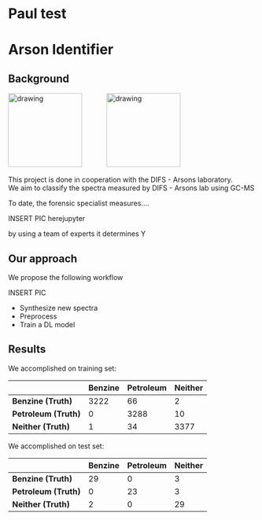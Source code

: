 # Paul test 
# Arson Identifier

## Background
<p>
  <img src="https://www.gov.il/BlobFolder/office/israel_police/he/israel_police.png" alt="drawing" width="150"/>
&emsp;&emsp;&emsp;
<img src="https://upload.wikimedia.org/wikipedia/en/8/84/Bar_Ilan_seal.svg" alt="drawing" width="150"/>
</p>

This project is done in cooperation with the DIFS - Arsons laboratory.\
We aim to classify the spectra measured by DIFS - Arsons lab using GC-MS 

To date, the forensic specialist measures....

INSERT PIC herejupyter 

by using a team of experts it determines Y

## Our approach

We propose the following workflow

INSERT PIC

- Synthesize new spectra
- Preprocess
- Train a DL model

## Results

We accomplished on training set:

|                       | **Benzine** | **Petroleum** | **Neither** |
|-----------------------|-------------|---------------|-------------|
| **Benzine (Truth)**   | 3222        | 66            | 2           |
| **Petroleum (Truth)** | 0           | 3288          | 10          |
| **Neither (Truth)**   | 1           | 34            | 3377        |


We accomplished on test set:

|                       | **Benzine** | **Petroleum** | **Neither** |
|-----------------------|-------------|---------------|-------------|
| **Benzine (Truth)**   | 29          | 0             | 3           |
| **Petroleum (Truth)** | 0           | 23            | 3           |
| **Neither (Truth)**   | 2           | 0             | 29          |
